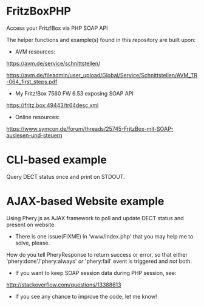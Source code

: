 # FritzBoxPHP
Access your Fritz!Box via PHP SOAP API

The helper functions and example(s) found in this repository are built upon:

* AVM resources:

https://avm.de/service/schnittstellen/

https://avm.de/fileadmin/user_upload/Global/Service/Schnittstellen/AVM_TR-064_first_steps.pdf

* My Fritz!Box 7560 FW 6.53 exposing SOAP API

https://fritz.box:49443/tr64desc.xml

* Online resources:

https://www.symcon.de/forum/threads/25745-FritzBox-mit-SOAP-auslesen-und-steuern

# CLI-based example
Query DECT status once and print on STDOUT.

# AJAX-based Website example
Using Phery.js as AJAX framework to poll and update DECT status and present on website.

* There is one issue(FIXME) in 'www/index.php' that you may help me to solve, please.

How do you tell PheryResponse to return success or error, so that either 'phery:done'/'phery:always' *or* 'phery:fail' event is triggered and *not* both.

* If you want to keep SOAP session data during PHP session, see:

http://stackoverflow.com/questions/13388613

* If you see any chance to improve the code, let me know!
